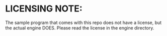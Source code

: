 # LICENSING NOTE:
The sample program that comes with this repo does not have a license,
but the actual engine DOES. Please read the license in the engine directory.